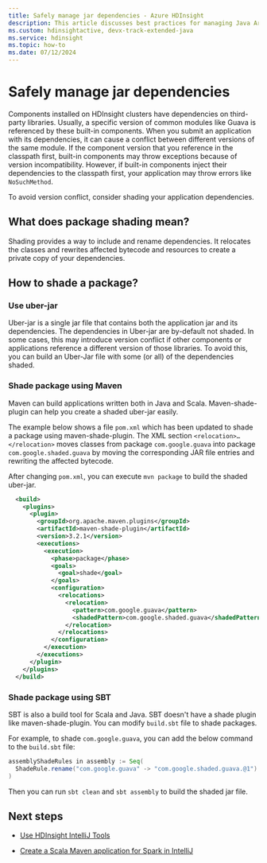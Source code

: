 ```yaml
---
title: Safely manage jar dependencies - Azure HDInsight  
description: This article discusses best practices for managing Java Archive (JAR) dependencies for HDInsight applications.
ms.custom: hdinsightactive, devx-track-extended-java
ms.service: hdinsight
ms.topic: how-to
ms.date: 07/12/2024
---
```


# Safely manage jar dependencies

Components installed on HDInsight clusters have dependencies on third-party libraries. Usually, a specific version of common modules like Guava is referenced by these built-in components. When you submit an application with its dependencies, it can cause a conflict between different versions of the same module. If the component version that you reference in the classpath first, built-in components may throw exceptions because of version incompatibility. However, if built-in components inject their dependencies to the classpath first, your application may throw errors like `NoSuchMethod`.

To avoid version conflict, consider shading your application dependencies.

## What does package shading mean?
Shading provides a way to include and rename dependencies. It relocates the classes and rewrites affected bytecode and resources to create a private copy of your dependencies.

## How to shade a package?

### Use uber-jar
Uber-jar is a single jar file that contains both the application jar and its dependencies. The dependencies in Uber-jar are by-default not shaded. In some cases, this may introduce version conflict if other components or applications reference a different version of those libraries. To avoid this, you can build an Uber-Jar file with some (or all) of the dependencies shaded.

### Shade package using Maven
Maven can build applications written both in Java and Scala. Maven-shade-plugin can help you create a shaded uber-jar easily.

The example below shows a file `pom.xml` which has been updated to shade a package using maven-shade-plugin.  The XML section `<relocation>…</relocation>` moves classes from package `com.google.guava` into package `com.google.shaded.guava` by moving the corresponding JAR file entries and rewriting the affected bytecode.

After changing `pom.xml`, you can execute `mvn package` to build the shaded uber-jar.

```xml
  <build>
    <plugins>
      <plugin>
        <groupId>org.apache.maven.plugins</groupId>
        <artifactId>maven-shade-plugin</artifactId>
        <version>3.2.1</version>
        <executions>
          <execution>
            <phase>package</phase>
            <goals>
              <goal>shade</goal>
            </goals>
            <configuration>
              <relocations>
                <relocation>
                  <pattern>com.google.guava</pattern>
                  <shadedPattern>com.google.shaded.guava</shadedPattern>
                </relocation>
              </relocations>
            </configuration>
          </execution>
        </executions>
      </plugin>
    </plugins>
  </build>
```

### Shade package using SBT
SBT is also a build tool for Scala and Java. SBT doesn't have a shade plugin like maven-shade-plugin. You can modify `build.sbt` file to shade packages. 

For example, to shade `com.google.guava`, you can add the below command to the `build.sbt` file:

```scala
assemblyShadeRules in assembly := Seq(
  ShadeRule.rename("com.google.guava" -> "com.google.shaded.guava.@1").inAll
)
```

Then you can run `sbt clean` and `sbt assembly` to build the shaded jar file. 

## Next steps

* [Use HDInsight IntelliJ Tools](../hadoop/apache-hadoop-visual-studio-tools-get-started.md)

* [Create a Scala Maven application for Spark in IntelliJ](./apache-spark-create-standalone-application.md)
